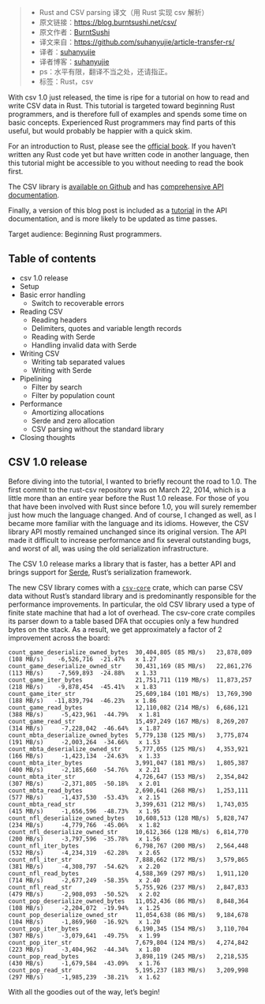 >* Rust and CSV parsing 译文（用 Rust 实现 csv 解析）
>* 原文链接：https://blog.burntsushi.net/csv/
>* 原文作者：[BurntSushi](https://github.com/BurntSushi)
>* 译文来自：https://github.com/suhanyujie/article-transfer-rs/
>* 译者：[suhanyujie](https://github.com/suhanyujie)
>* 译者博客：[suhanyujie](https://ishenghuo.cnblogs.com/)
>* ps：水平有限，翻译不当之处，还请指正。
>* 标签：Rust，csv

With csv 1.0 just released, the time is ripe for a tutorial on how to read and write CSV data in Rust. This tutorial is targeted toward beginning Rust programmers, and is therefore full of examples and spends some time on basic concepts. Experienced Rust programmers may find parts of this useful, but would probably be happier with a quick skim.

For an introduction to Rust, please see the [official book](https://doc.rust-lang.org/book/second-edition/). If you haven’t written any Rust code yet but have written code in another language, then this tutorial might be accessible to you without needing to read the book first.

The CSV library is [available on Github](https://github.com/BurntSushi/rust-csv) and has [comprehensive API documentation](https://docs.rs/csv).

Finally, a version of this blog post is included as a [tutorial](https://docs.rs/csv/1.0.0/csv/tutorial/index.html) in the API documentation, and is more likely to be updated as time passes.

Target audience: Beginning Rust programmers.

## Table of contents

* csv 1.0 release
* Setup
* Basic error handling
    * Switch to recoverable errors
* Reading CSV
    * Reading headers
    * Delimiters, quotes and variable length records
    * Reading with Serde
    * Handling invalid data with Serde
* Writing CSV
    * Writing tab separated values
    * Writing with Serde
* Pipelining
    * Filter by search
    * Filter by population count
* Performance
    * Amortizing allocations
    * Serde and zero allocation
    * CSV parsing without the standard library
* Closing thoughts

## CSV 1.0 release
Before diving into the tutorial, I wanted to briefly recount the road to 1.0. The first commit to the rust-csv repository was on March 22, 2014, which is a little more than an entire year before the Rust 1.0 release. For those of you that have been involved with Rust since before 1.0, you will surely remember just how much the language changed. And of course, I changed as well, as I became more familiar with the language and its idioms. However, the CSV library API mostly remained unchanged since its original version. The API made it difficult to increase performance and fix several outstanding bugs, and worst of all, was using the old serialization infrastructure.

The CSV 1.0 release marks a library that is faster, has a better API and brings support for [Serde](https://serde.rs/), Rust’s serialization framework.

The new CSV library comes with a [`csv-core`](https://docs.rs/csv-core) crate, which can parse CSV data without Rust’s standard library and is predominantly responsible for the performance improvements. In particular, the old CSV library used a type of finite state machine that had a lot of overhead. The csv-core crate compiles its parser down to a table based DFA that occupies only a few hundred bytes on the stack. As a result, we get approximately a factor of 2 improvement across the board:

```
count_game_deserialize_owned_bytes  30,404,805 (85 MB/s)   23,878,089 (108 MB/s)    -6,526,716  -21.47%   x 1.27
count_game_deserialize_owned_str    30,431,169 (85 MB/s)   22,861,276 (113 MB/s)    -7,569,893  -24.88%   x 1.33
count_game_iter_bytes               21,751,711 (119 MB/s)  11,873,257 (218 MB/s)    -9,878,454  -45.41%   x 1.83
count_game_iter_str                 25,609,184 (101 MB/s)  13,769,390 (188 MB/s)   -11,839,794  -46.23%   x 1.86
count_game_read_bytes               12,110,082 (214 MB/s)  6,686,121 (388 MB/s)     -5,423,961  -44.79%   x 1.81
count_game_read_str                 15,497,249 (167 MB/s)  8,269,207 (314 MB/s)     -7,228,042  -46.64%   x 1.87
count_mbta_deserialize_owned_bytes  5,779,138 (125 MB/s)   3,775,874 (191 MB/s)     -2,003,264  -34.66%   x 1.53
count_mbta_deserialize_owned_str    5,777,055 (125 MB/s)   4,353,921 (166 MB/s)     -1,423,134  -24.63%   x 1.33
count_mbta_iter_bytes               3,991,047 (181 MB/s)   1,805,387 (400 MB/s)     -2,185,660  -54.76%   x 2.21
count_mbta_iter_str                 4,726,647 (153 MB/s)   2,354,842 (307 MB/s)     -2,371,805  -50.18%   x 2.01
count_mbta_read_bytes               2,690,641 (268 MB/s)   1,253,111 (577 MB/s)     -1,437,530  -53.43%   x 2.15
count_mbta_read_str                 3,399,631 (212 MB/s)   1,743,035 (415 MB/s)     -1,656,596  -48.73%   x 1.95
count_nfl_deserialize_owned_bytes   10,608,513 (128 MB/s)  5,828,747 (234 MB/s)     -4,779,766  -45.06%   x 1.82
count_nfl_deserialize_owned_str     10,612,366 (128 MB/s)  6,814,770 (200 MB/s)     -3,797,596  -35.78%   x 1.56
count_nfl_iter_bytes                6,798,767 (200 MB/s)   2,564,448 (532 MB/s)     -4,234,319  -62.28%   x 2.65
count_nfl_iter_str                  7,888,662 (172 MB/s)   3,579,865 (381 MB/s)     -4,308,797  -54.62%   x 2.20
count_nfl_read_bytes                4,588,369 (297 MB/s)   1,911,120 (714 MB/s)     -2,677,249  -58.35%   x 2.40
count_nfl_read_str                  5,755,926 (237 MB/s)   2,847,833 (479 MB/s)     -2,908,093  -50.52%   x 2.02
count_pop_deserialize_owned_bytes   11,052,436 (86 MB/s)   8,848,364 (108 MB/s)     -2,204,072  -19.94%   x 1.25
count_pop_deserialize_owned_str     11,054,638 (86 MB/s)   9,184,678 (104 MB/s)     -1,869,960  -16.92%   x 1.20
count_pop_iter_bytes                6,190,345 (154 MB/s)   3,110,704 (307 MB/s)     -3,079,641  -49.75%   x 1.99
count_pop_iter_str                  7,679,804 (124 MB/s)   4,274,842 (223 MB/s)     -3,404,962  -44.34%   x 1.80
count_pop_read_bytes                3,898,119 (245 MB/s)   2,218,535 (430 MB/s)     -1,679,584  -43.09%   x 1.76
count_pop_read_str                  5,195,237 (183 MB/s)   3,209,998 (297 MB/s)     -1,985,239  -38.21%   x 1.62
```

With all the goodies out of the way, let’s begin!
